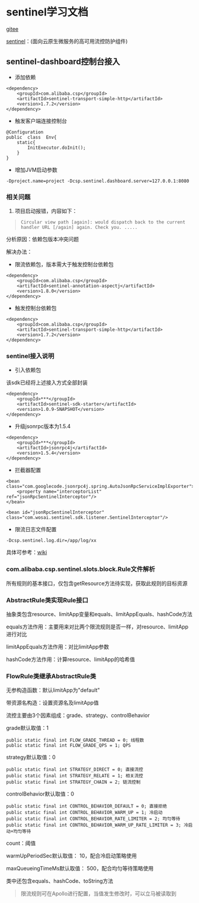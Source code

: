 # sentinel学习文档

[sentinel]:https://github.com/alibaba/Sentinel

[gitee](https://gitee.com/nilera/Sentinel/wikis/Home)

[sentinel]：(面向云原生微服务的高可用流控防护组件)

## sentinel-dashboard控制台接入

* 添加依赖

```
<dependency>
	<groupId>com.alibaba.csp</groupId>
	<artifactId>sentinel-transport-simple-http</artifactId>
	<version>1.7.2</version>
</dependency>
```

* 触发客户端连接控制台

```
@Configuration
public  class  Env{
	static{
		InitExecutor.doInit();
	}
}
```

* 增加JVM启动参数

`-Dproject.name=project -Dcsp.sentinel.dashboard.server=127.0.0.1:8080`

### 相关问题

1. 项目启动报错，内容如下：

> `Circular view path [again]: would dispatch back to the current handler URL [/again] again. Check you. .....`

分析原因：依赖包版本冲突问题

解决办法：

* 限流依赖包，版本需大于触发控制台依赖包

```
<dependency>
	<groupId>com.alibaba.csp</groupId>
	<artifactId>sentinel-annotation-aspectj</artifactId>
	<version>1.8.0</version>
</dependency>
```

* 触发控制台依赖包

```
<dependency>
	<groupId>com.alibaba.csp</groupId>
	<artifactId>sentinel-transport-simple-http</artifactId>
	<version>1.7.2</version>
</dependency>
```

### sentinel接入说明

* 引入依赖包

该sdk已经将上述接入方式全部封装

```
<dependency>
    <groupId>***</groupId>
    <artifactId>sentinel-sdk-starter</artifactId>
    <version>1.0.9-SNAPSHOT</version>
</dependency>
```

* 升级jsonrpc版本为1.5.4

```
<dependency>
    <groupId>***</groupId>
    <artifactId>jsonrpc4j</artifactId>
    <version>1.5.4</version>
</dependency>
```

* 拦截器配置

```
<bean class="com.googlecode.jsonrpc4j.spring.AutoJsonRpcServiceImplExporter">
    <property name="interceptorList" ref="jsonRpcSentinelInterceptor"/>
</bean>
 
<bean id="jsonRpcSentinelInterceptor" class="com.wosai.sentinel.sdk.listener.SentinelInterceptor"/>
```

* 限流日志文件配置

`-Dcsp.sentinel.log.dir=/app/log/xx`

具体可参考：[wiki](https://confluence.wosai-inc.com/pages/viewpage.action?pageId=213352508)


### com.alibaba.csp.sentinel.slots.block.Rule文件解析

所有规则的基本接口，仅包含getResource方法待实现，获取此规则的目标资源

### AbstractRule类实现Rule接口

抽象类包含resource、limitApp变量和equals、limitAppEquals、hashCode方法

equals方法作用：主要用来对比两个限流规则是否一样，对resource、limitApp进行对比

limitAppEquals方法作用：对比limitApp参数

hashCode方法作用：计算resource、limitApp的哈希值

### FlowRule类继承AbstractRule类

无参构造函数：默认limitApp为"default"

带资源名构造：设置资源名及limitApp值

流控主要由3个因素组成：grade、strategy、controlBehavior

grade默认取值：1

```
public static final int FLOW_GRADE_THREAD = 0; 线程数
public static final int FLOW_GRADE_QPS = 1; QPS
```

strategy默认取值：0

```
public static final int STRATEGY_DIRECT = 0; 直接流控
public static final int STRATEGY_RELATE = 1; 相关流控
public static final int STRATEGY_CHAIN = 2; 链流控制
```

controlBehavior默认取值：0

```
public static final int CONTROL_BEHAVIOR_DEFAULT = 0; 直接拒绝
public static final int CONTROL_BEHAVIOR_WARM_UP = 1; 冷启动
public static final int CONTROL_BEHAVIOR_RATE_LIMITER = 2; 均匀等待
public static final int CONTROL_BEHAVIOR_WARM_UP_RATE_LIMITER = 3; 冷启动+均匀等待
```

count：阈值

warmUpPeriodSec默认取值： 10，配合冷启动策略使用

maxQueueingTimeMs默认取值： 500，配合均匀等待策略使用

类中还包含equals、hashCode、toString方法

> 限流规则可在Apollo进行配置，当值发生修改时，可以立马被读取到
































